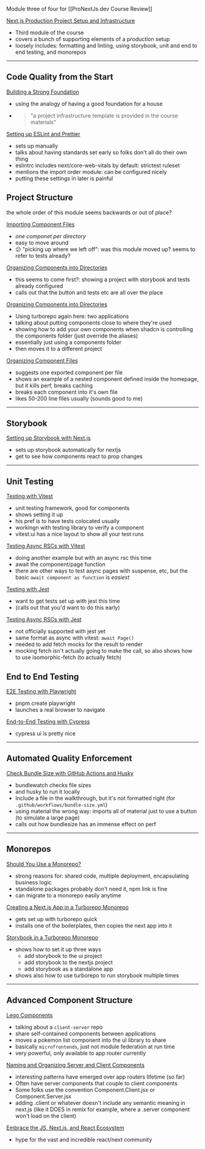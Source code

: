 Module three of four for [[ProNextJs.dev Course Review]]

[Next.js Production Project Setup and Infrastructure](https://www.pronextjs.dev/workshops/next-js-production-project-setup-and-infrastructure-fq4qc)
- Third module of the course
- covers a bunch of supporting elements of a production setup
- loosely includes: formatting and linting, using storybook, unit and end to end testing, and monorepos

---

## Code Quality from the Start
[Building a Strong Foundation](https://www.pronextjs.dev/workshops/next-js-production-project-setup-and-infrastructure-fq4qc/building-a-strong-foundation~5276z)
- using the analogy of having a good foundation for a house
- > "a project infrastructure template is provided in the course materials"

[Setting up ESLint and Prettier](https://www.pronextjs.dev/workshops/next-js-production-project-setup-and-infrastructure-fq4qc/setting-up-es-lint-and-prettier~dvnks)
- sets up manually
- talks about having standards set early so folks don't all do their own thing
- eslintrc includes next/core-web-vitals by default: strictest ruleset
- mentions the import order module: can be configured nicely
- putting these settings in later is painful

## Project Structure
the whole order of this module seems backwards or out of place?

[Importing Component Files](https://www.pronextjs.dev/workshops/next-js-production-project-setup-and-infrastructure-fq4qc/importing-component-files-l0juk)
- *one componet per directory*
- easy to move around
- 😕 "picking up where we left off": was this module moved up? seems to refer to tests already?

[Organizing Components into Directories](https://www.pronextjs.dev/workshops/next-js-production-project-setup-and-infrastructure-fq4qc/organizing-components-into-directories-k91el)
- this seems to come first?: showing a project with storybook and tests already configured
- calls out that the button and tests etc are all over the place

[Organizing Components into Directories](https://www.pronextjs.dev/workshops/next-js-production-project-setup-and-infrastructure-fq4qc/organizing-components-into-directories-k91el)
- Using turborepo again here: two applications
- talking about putting components close to where they're used
- showing how to add your own components when shadcn is controlling the components folder (just override the aliases)
- essentially just using a components folder
- then moves it to a different project

[Organizing Component Files](https://www.pronextjs.dev/workshops/next-js-production-project-setup-and-infrastructure-fq4qc/organizing-component-files~kgj75)
- suggests one exported component per file
- shows an example of a nested component defined inside the homepage, but it kills perf, breaks caching
- breaks each component into it's own file
- likes 50-200 line files usually (sounds good to me)
---
## Storybook
[Setting up Storybook with Next.js](https://www.pronextjs.dev/workshops/next-js-production-project-setup-and-infrastructure-fq4qc/setting-up-storybook-with-next-js-2vxd8)
- sets up storybook automatically for nextjs
- get to see how components react to prop changes

---

## Unit Testing
[Testing with Vitest](https://www.pronextjs.dev/workshops/next-js-production-project-setup-and-infrastructure-fq4qc/testing-with-vitest-u99gb)
- unit testing framework, good for components
- shows setting it up
- his pref is to have tests colocated usually
- workingn with testing library to verify a component
- vitest:ui has a nice layout to show all your test runs

[Testing Async RSCs with Vitest](https://www.pronextjs.dev/workshops/next-js-production-project-setup-and-infrastructure-fq4qc/testing-async-rscs-with-vitest-4x7uz)
- doing another example but with an async rsc this time
- await the component/page function
- there are other ways to test async pages with suspense, etc, but the basic `await component as function` is _easiest_

[Testing with Jest](https://www.pronextjs.dev/workshops/next-js-production-project-setup-and-infrastructure-fq4qc/testing-with-jest-4snaq)
- want to get tests set up with jest this time
- (calls out that you'd want to do this early)

[Testing Async RSCs with Jest](https://www.pronextjs.dev/workshops/next-js-production-project-setup-and-infrastructure-fq4qc/testing-async-rscs-with-jest-44mnl)
- not officially supported with jest yet
- same format as async with vitest: `await Page()`
- needed to add fetch mocks for the result to render
- mocking fetch isn't actually going to make the call, so also shows how to use isomorphic-fetch (to actually fetch)

## End to End Testing
[E2E Testing with Playwright](https://www.pronextjs.dev/workshops/next-js-production-project-setup-and-infrastructure-fq4qc/e2-e-testing-with-playwright-d3eyw)
- pnpm create playwright
- launches a real browser to navigate

[End-to-End Testing with Cypress](https://www.pronextjs.dev/workshops/next-js-production-project-setup-and-infrastructure-fq4qc/end-to-end-testing-with-cypress-44bpa)
- cypress ui is pretty nice

---
## Automated Quality Enforcement

[Check Bundle Size with GitHub Actions and Husky](https://www.pronextjs.dev/workshops/next-js-production-project-setup-and-infrastructure-fq4qc/check-bundle-size-with-git-hub-actions-and-husky-56f19)
- bundlewatch checks file sizes
- and husky to run it locally
- Include a file in the walkthrough, but it's not formatted right (for `.github/workflows/bundle-size.yml`)
- using material the wrong way: imports all of material just to use a button (to simulate a large page)
- calls out how bundlesize has an immense effect on perf
---
## Monorepos
[Should You Use a Monorepo?](https://www.pronextjs.dev/workshops/next-js-production-project-setup-and-infrastructure-fq4qc/should-you-use-a-monorepo-w6lx7)
- strong reasons for: shared code, multiple deployment, encapsulating business logic
- standalone packages probably don't need it, npm link is fine
- can migrate to a monorepo easily anytime

[Creating a Next.js App in a Turborepo Monorepo](https://www.pronextjs.dev/workshops/next-js-production-project-setup-and-infrastructure-fq4qc/creating-a-next-js-app-in-a-turborepo-monorepo-plp5r)
- gets set up with turborepo quick
- installs one of the boilerplates, then copies the next app into it

[Storybook in a Turborepo Monorepo](https://www.pronextjs.dev/workshops/next-js-production-project-setup-and-infrastructure-fq4qc/storybook-in-a-turborepo-monorepo-nnwqb)
- shows how to set it up three ways
	- add storybook to the ui project
	- add storybook to the nextjs project
	- add storybook as a standalone app
- shows also how to use turborepo to run storybook multiple times
---
## Advanced Component Structure
[Lego Components](https://www.pronextjs.dev/workshops/next-js-production-project-setup-and-infrastructure-fq4qc/lego-components-iwmuu)
- talking about a `client-server` repo
- share self-contained components between applications
- moves a pokemon list component into the uI library to share
- basically `microfrontends`, just not module federation at run time
- very powerful, only available to app router currently

[Naming and Organizing Server and Client Components](https://www.pronextjs.dev/workshops/next-js-production-project-setup-and-infrastructure-fq4qc/naming-and-organizing-server-and-client-components-mbtsl)
- interesting patterns have emerged over app routers lifetime (so far)
- Often have server components that couple to client components
- Some folks use the convention Component.Client.jsx or Component.Server.jsx
- adding .client or whatever doesn't include any semantic meaning in next.js (like it DOES in remix for example, where a .server component won't load on the client)

[Embrace the JS, Next.js, and React Ecosystem](https://www.pronextjs.dev/workshops/next-js-production-project-setup-and-infrastructure-fq4qc/embrace-the-js-next-js-and-react-ecosystem~6hcv6)
- hype for the vast and incredible react/next community
